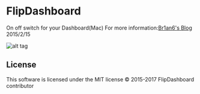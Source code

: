 # FlipDashboard
On off switch for your Dashboard(Mac)
For more information:[Br1an6's Blog](http://br1an6wp-br1an6.rhcloud.com/?p=4)
2015/2/15

![alt tag](http://br1an6wp-br1an6.rhcloud.com/wp-content/uploads/2014/09/Screen-Shot-2014-09-27-at-2.26.58-AM.jpg)

License
-------

This software is licensed under the MIT license
© 2015-2017 FlipDashboard contributor
